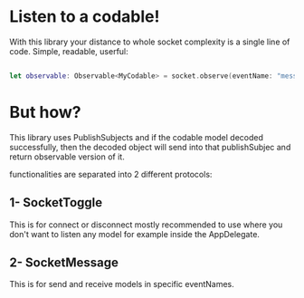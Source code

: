 # Listen to a codable!

With this library your distance to whole socket complexity is a single line of code.
Simple, readable, userful:

```swift

let observable: Observable<MyCodable> = socket.observe(eventName: "message_updates")

```
# But how?
This library uses PublishSubjects and if the codable model decoded successfully, then the decoded object will send into that publishSubjec and return observable version of it.

functionalities are separated into 2 different protocols:
## 1- SocketToggle

This is for connect or disconnect mostly recommended to use where you don't want to listen any model for example inside the AppDelegate.

## 2- SocketMessage

This is for send and receive models in specific eventNames.
